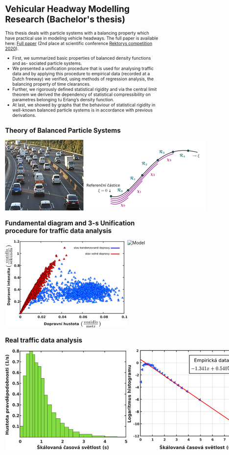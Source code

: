 # Vehicular Headway Modelling Research (Bachelor's thesis)

This thesis deals with particle systems with a balancing property which have practical use in
modeling vehicle headways. The full paper is available here: [Full paper](thesis.pdf) (2nd place at scientific conference [Rektorys competition 2020](https://mat.fsv.cvut.cz/rektorys/soutez/2020/)).

- First, we summarized basic properties of balanced density functions and as-
sociated particle systems. 
- We presented a unification procedure that is used for analysing traffic data and
by applying this procedure to empirical data (recorded at a Dutch freeway) we verified, using methods of
regression analysis, the balancing property of time clearances. 
- Further, we rigorously defined statistical
rigidity and via the central limit theorem we derived the dependency of statistical compressibility on
parametres belonging tu Erlang’s density function. 
- At last, we showed by graphs that the behaviour of
statistical rigidity in well-known balanced particle systems is in accordance with previous derivations.





## Theory of Balanced Particle Systems

<div style="display: flex; justify-content: space-between;">
    <img src="images/auticka.jpg" alt="Highway" title="Highway in Auckland" width="400"/>
    <img src="images/Kovandovo.PNG" alt="Model" title="Author: Martin Kovanda" width="400"/>
</div>


## Fundamental diagram and 3-s Unification procedure for traffic data analysis

<div style="display: flex; justify-content: space-between;">
    <img src="images/Prezentace_fund_vse.jpg" alt="T intersection" title="Fundamental diagram" width="400"/>
    <img src="images/rozdeleni_segmentu2pedjizdeci.jpg" alt="Model" title="Segmentation of FD" width="400"/>
</div>



## Real traffic data analysis

<div style="display: flex; justify-content: space-between;">
    <img src="images/hist2.jpg" alt="T intersection" title="Histogram of headways" width="400"/>
    <img src="images/primka_fit2.jpg" alt="Model" title="Fitted linear regression" width="400"/>
</div>
